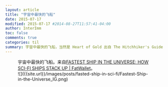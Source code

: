 ```yaml
---
layout: article
title: "宇宙中最快的飞船"
date: 2015-07-17
modified: 2015-07-17 #2014-08-27T11:57:41-04:00
author: InterImm
toc: false
comments: true
categories: til
summary: 宇宙中最快的飞船，当然是 Heart of Gold 出自 The Hitchhiker's Guide to the Galaxy.
---
```




<figure markdown="1">
<figcaption>
宇宙中最快的飞船。来自<a href="https://www.fatwallet.com/blog/fastest-ship-in-the-universe/" target="_blank">FASTEST SHIP IN THE UNIVERSE: HOW SCI-FI SHIPS STACK UP | FatWallet</a>。
</figcaption>
![]({{site.url}}/images/posts/fasted-ship-in-sci-fi/Fastest-Ship-in-the-Universe_IG.png)
</figure>


